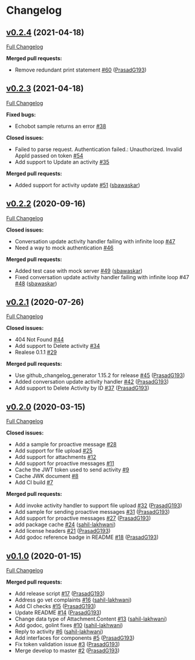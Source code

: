 # Changelog

## [v0.2.4](https://github.com/infracloudio/msbotbuilder-go/tree/v0.2.4) (2021-04-18)

[Full Changelog](https://github.com/infracloudio/msbotbuilder-go/compare/v0.2.3...v0.2.4)

**Merged pull requests:**

- Remove redundant print statement [\#60](https://github.com/infracloudio/msbotbuilder-go/pull/60) ([PrasadG193](https://github.com/PrasadG193))

## [v0.2.3](https://github.com/infracloudio/msbotbuilder-go/tree/v0.2.3) (2021-04-18)

[Full Changelog](https://github.com/infracloudio/msbotbuilder-go/compare/v0.2.2...v0.2.3)

**Fixed bugs:**

- Echobot sample returns an error [\#38](https://github.com/infracloudio/msbotbuilder-go/issues/38)

**Closed issues:**

- Failed to parse request. Authentication failed.: Unauthorized. Invalid AppId passed on token [\#54](https://github.com/infracloudio/msbotbuilder-go/issues/54)
- Add support to Update an activity [\#35](https://github.com/infracloudio/msbotbuilder-go/issues/35)

**Merged pull requests:**

- Added support for activity update [\#51](https://github.com/infracloudio/msbotbuilder-go/pull/51) ([sbawaskar](https://github.com/sbawaskar))

## [v0.2.2](https://github.com/infracloudio/msbotbuilder-go/tree/v0.2.2) (2020-09-16)

[Full Changelog](https://github.com/infracloudio/msbotbuilder-go/compare/v0.2.1...v0.2.2)

**Closed issues:**

- Conversation update activity handler failing with infinite loop [\#47](https://github.com/infracloudio/msbotbuilder-go/issues/47)
- Need a way to mock authentication [\#46](https://github.com/infracloudio/msbotbuilder-go/issues/46)

**Merged pull requests:**

- Added test case with mock server [\#49](https://github.com/infracloudio/msbotbuilder-go/pull/49) ([sbawaskar](https://github.com/sbawaskar))
- Fixed conversation update activity handler failing with infinite loop \#47 [\#48](https://github.com/infracloudio/msbotbuilder-go/pull/48) ([sbawaskar](https://github.com/sbawaskar))

## [v0.2.1](https://github.com/infracloudio/msbotbuilder-go/tree/v0.2.1) (2020-07-26)

[Full Changelog](https://github.com/infracloudio/msbotbuilder-go/compare/v0.2.0...v0.2.1)

**Closed issues:**

- 404 Not Found [\#44](https://github.com/infracloudio/msbotbuilder-go/issues/44)
- Add support to Delete activity [\#34](https://github.com/infracloudio/msbotbuilder-go/issues/34)
- Realese 0.1.1 [\#29](https://github.com/infracloudio/msbotbuilder-go/issues/29)

**Merged pull requests:**

- Use github\_changelog\_generator 1.15.2 for release [\#45](https://github.com/infracloudio/msbotbuilder-go/pull/45) ([PrasadG193](https://github.com/PrasadG193))
- Added conversation update activity handler [\#42](https://github.com/infracloudio/msbotbuilder-go/pull/42) ([PrasadG193](https://github.com/PrasadG193))
- Add support to Delete Activity by ID [\#37](https://github.com/infracloudio/msbotbuilder-go/pull/37) ([PrasadG193](https://github.com/PrasadG193))

## [v0.2.0](https://github.com/infracloudio/msbotbuilder-go/tree/v0.2.0) (2020-03-15)

[Full Changelog](https://github.com/infracloudio/msbotbuilder-go/compare/v0.1.0...v0.2.0)

**Closed issues:**

- Add a sample for proactive message [\#28](https://github.com/infracloudio/msbotbuilder-go/issues/28)
- Add support for file upload [\#25](https://github.com/infracloudio/msbotbuilder-go/issues/25)
- Add support for attachments [\#12](https://github.com/infracloudio/msbotbuilder-go/issues/12)
- Add support for proactive messages [\#11](https://github.com/infracloudio/msbotbuilder-go/issues/11)
- Cache the JWT token used to send activity [\#9](https://github.com/infracloudio/msbotbuilder-go/issues/9)
- Cache JWK document [\#8](https://github.com/infracloudio/msbotbuilder-go/issues/8)
- Add CI build [\#7](https://github.com/infracloudio/msbotbuilder-go/issues/7)

**Merged pull requests:**

- Add invoke activity handler to support file upload [\#32](https://github.com/infracloudio/msbotbuilder-go/pull/32) ([PrasadG193](https://github.com/PrasadG193))
- Add sample for sending proactive messages [\#31](https://github.com/infracloudio/msbotbuilder-go/pull/31) ([PrasadG193](https://github.com/PrasadG193))
- Add support for proactive messages [\#27](https://github.com/infracloudio/msbotbuilder-go/pull/27) ([PrasadG193](https://github.com/PrasadG193))
- add package cache [\#24](https://github.com/infracloudio/msbotbuilder-go/pull/24) ([sahil-lakhwani](https://github.com/sahil-lakhwani))
- Add license headers [\#21](https://github.com/infracloudio/msbotbuilder-go/pull/21) ([PrasadG193](https://github.com/PrasadG193))
- Add godoc reference badge in README [\#18](https://github.com/infracloudio/msbotbuilder-go/pull/18) ([PrasadG193](https://github.com/PrasadG193))

## [v0.1.0](https://github.com/infracloudio/msbotbuilder-go/tree/v0.1.0) (2020-01-15)

[Full Changelog](https://github.com/infracloudio/msbotbuilder-go/compare/d2be6786149857b350c968db943256a460bd8487...v0.1.0)

**Merged pull requests:**

- Add release script [\#17](https://github.com/infracloudio/msbotbuilder-go/pull/17) ([PrasadG193](https://github.com/PrasadG193))
- Address go vet complaints [\#16](https://github.com/infracloudio/msbotbuilder-go/pull/16) ([sahil-lakhwani](https://github.com/sahil-lakhwani))
- Add CI checks [\#15](https://github.com/infracloudio/msbotbuilder-go/pull/15) ([PrasadG193](https://github.com/PrasadG193))
- Update README [\#14](https://github.com/infracloudio/msbotbuilder-go/pull/14) ([PrasadG193](https://github.com/PrasadG193))
- Change data type of Attachment.Content [\#13](https://github.com/infracloudio/msbotbuilder-go/pull/13) ([sahil-lakhwani](https://github.com/sahil-lakhwani))
- Add godoc, golint fixes [\#10](https://github.com/infracloudio/msbotbuilder-go/pull/10) ([sahil-lakhwani](https://github.com/sahil-lakhwani))
- Reply to activity [\#6](https://github.com/infracloudio/msbotbuilder-go/pull/6) ([sahil-lakhwani](https://github.com/sahil-lakhwani))
- Add interfaces for components [\#5](https://github.com/infracloudio/msbotbuilder-go/pull/5) ([PrasadG193](https://github.com/PrasadG193))
- Fix token validation issue [\#3](https://github.com/infracloudio/msbotbuilder-go/pull/3) ([PrasadG193](https://github.com/PrasadG193))
- Merge develop to master [\#2](https://github.com/infracloudio/msbotbuilder-go/pull/2) ([PrasadG193](https://github.com/PrasadG193))



